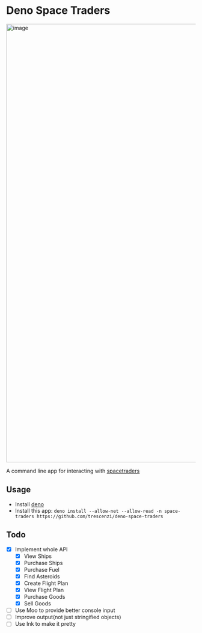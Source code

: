 # Deno Space Traders

<img width="1167" alt="image" src="https://user-images.githubusercontent.com/827851/109902764-e8da5d80-7c68-11eb-996c-a6834a1e0e96.png">

A command line app for interacting with [spacetraders](spacetraders.io)

## Usage

- Install [deno](https://deno.land/)
- Install this app: `deno install --allow-net --allow-read -n space-traders https://github.com/trescenzi/deno-space-traders`

## Todo

- [x] Implement whole API
  - [x] View Ships
  - [x] Purchase Ships
  - [x] Purchase Fuel
  - [x] Find Asteroids
  - [x] Create Flight Plan
  - [x] View Flight Plan
  - [x] Purchase Goods
  - [x] Sell Goods
- [ ] Use Moo to provide better console input
- [ ] Improve output(not just stringified objects)
- [ ] Use Ink to make it pretty
